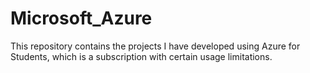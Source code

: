 # Microsoft_Azure
This repository contains the projects I have developed using Azure for Students, which is a subscription with certain usage limitations.
